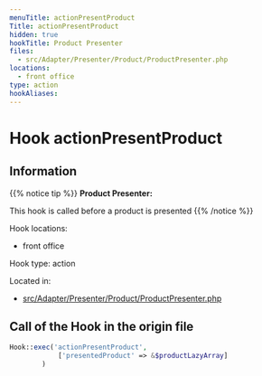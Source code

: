 ```yaml
---
menuTitle: actionPresentProduct
Title: actionPresentProduct
hidden: true
hookTitle: Product Presenter
files:
  - src/Adapter/Presenter/Product/ProductPresenter.php
locations:
  - front office
type: action
hookAliases:
---
```


# Hook actionPresentProduct

## Information

{{% notice tip %}}
**Product Presenter:** 

This hook is called before a product is presented
{{% /notice %}}

Hook locations: 
  - front office

Hook type: action

Located in: 
  - [src/Adapter/Presenter/Product/ProductPresenter.php](https://github.com/PrestaShop/PrestaShop/blob/8.0.x/src/Adapter/Presenter/Product/ProductPresenter.php)

## Call of the Hook in the origin file

```php
Hook::exec('actionPresentProduct',
            ['presentedProduct' => &$productLazyArray]
        )
```